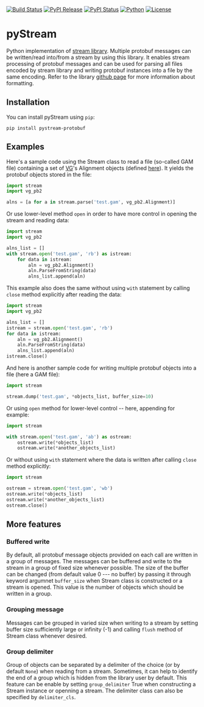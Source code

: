 [![Build Status](https://img.shields.io/travis/cartoonist/pystream-protobuf.svg?style=flat-square)](https://travis-ci.org/cartoonist/pystream-protobuf)
[![PyPI Release](https://img.shields.io/pypi/v/pystream-protobuf.svg?style=flat-square)](https://pypi.python.org/pypi/pystream-protobuf)
[![PyPI Status](https://img.shields.io/pypi/status/pystream-protobuf.svg?style=flat-square)](https://pypi.python.org/pypi/pystream-protobuf)
[![Python](https://img.shields.io/pypi/pyversions/pystream-protobuf.svg?style=flat-square)](https://www.python.org/download/releases/3.0/)
[![License](https://img.shields.io/pypi/l/pystream-protobuf.svg?style=flat-square)](https://github.com/cartoonist/pystream-protobuf/blob/master/LICENSE)

# pyStream
Python implementation of [stream library](https://github.com/vgteam/stream).
Multiple protobuf messages can be written/read into/from a stream by
using this library. It enables stream processing of protobuf messages
and can be used for parsing all files encoded by stream library and
writing protobuf instances into a file by the same encoding. Refer to
the library [github page](https://github.com/vgteam/stream) for more
information about formatting.

## Installation
You can install pyStream using `pip`:

    pip install pystream-protobuf

## Examples
Here's a sample code using the Stream class to read a file (so-called
GAM file) containing a set of [VG](https://github.com/vgteam/vg)'s
Alignment objects (defined [here](https://github.com/vgteam/vg/blob/master/src/vg.proto)).
It yields the protobuf objects stored in the file:

```python
import stream
import vg_pb2

alns = [a for a in stream.parse('test.gam', vg_pb2.Alignment)]
```

Or use lower-level method `open` in order to have more control in
opening the stream and reading data:

```python
import stream
import vg_pb2

alns_list = []
with stream.open('test.gam', 'rb') as istream:
    for data in istream:
        aln = vg_pb2.Alignment()
        aln.ParseFromString(data)
        alns_list.append(aln)
```

This example also does the same without using `with` statement by
calling `close` method explicitly after reading the data:

```python
import stream
import vg_pb2

alns_list = []
istream = stream.open('test.gam', 'rb')
for data in istream:
    aln = vg_pb2.Alignment()
    aln.ParseFromString(data)
    alns_list.append(aln)
istream.close()
```

And here is another sample code for writing multiple protobuf objects
into a file (here a GAM file):

```python
import stream

stream.dump('test.gam', *objects_list, buffer_size=10)
```

Or using `open` method for lower-level control -- here, appending for
example:

```python
import stream

with stream.open('test.gam', 'ab') as ostream:
    ostream.write(*objects_list)
    ostream.write(*another_objects_list)
```

Or without using `with` statement where the data is written after
calling `close` method explicitly:

```python
import stream

ostream = stream.open('test.gam', 'wb')
ostream.write(*objects_list)
ostream.write(*another_objects_list)
ostream.close()
```

## More features

### Buffered write
By default, all protobuf message objects provided on each call are
written in a group of messages. The messages can be buffered and
write to the stream in a group of fixed size whenever possible. The
size of the buffer can be changed (from default value 0 --- no buffer)
by passing it through keyword argumnet `buffer_size` when Stream class
is constructed or a stream is opened. This value is the number of
objects which should be written in a group.

### Grouping message
Messages can be grouped in varied size when writing to a stream by
setting buffer size sufficiently large or infinity (-1) and calling
`flush` method of Stream class whenever desired.

### Group delimiter
Group of objects can be separated by a delimiter of the choice (or by
default `None`) when reading from a stream. Sometimes, it can help to
identify the end of a group which is hidden from the library user by
default. This feature can be enable by setting `group_delimiter` True
when constructing a Stream instance or openning a stream. The delimiter
class can also be specified by `delimiter_cls`.
